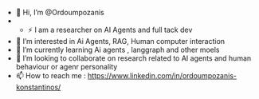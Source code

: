 - 👋 Hi, I’m @Ordoumpozanis
- - ⚡ I am a researcher on AI Agents and full tack dev
- 👀 I’m interested in Ai Agents, RAG, Human computer interaction
- 🌱 I’m currently learning Ai agents , langgraph and other moels
- 💞️ I’m looking to collaborate on research related to AI agents and human behaviour or agenr personality
- 📫 How to reach me : https://www.linkedin.com/in/ordoumpozanis-konstantinos/


<!---
Ordoumpozanis/Ordoumpozanis is a ✨ special ✨ repository because its `README.md` (this file) appears on your GitHub profile.
You can click the Preview link to take a look at your changes.
--->
